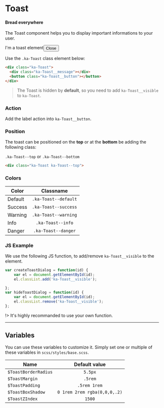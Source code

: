 # Toast
#### Bread everywhere

The Toast component helps you to display important informations to your user. 

<div class="demo-block">
  <div class="ka-Toast ka-Toast--success" style="position: relative; display: flex; width: 100%;">
    <div class="ka-Toast__message">I'm a toast element</div>
    <button class="ka-Toast__button">Close</button>
  </div>
</div>

Use the `.ka-Toast` class element below: 

```html
<div class="ka-Toast">
  <div class="ka-Toast__message"></div>
  <button class="ka-Toast__button"></button>
</div>
```

>The Toast is hidden by **default**, so you need to add `ka-Toast__visible` to `ka-Toast`.


### Action
Add the label action into `ka-Toast__button`.

### Position
The toast can be positioned on the **top** or at the **bottom** be adding the following class:

 `.ka-Toast--top` or `.ka-Toast--bottom`
```html
<div class="ka-Toast ka-Toast--top">
```

### Colors
| Color  | Classname |
| ------- |:-----------:|
|  Default  |`.ka-Toast--default`|
|  Success  |`.ka-Toast--success`|
|  Warning  |`.ka-Toast--warning`|
|  Info  |`.ka-Toast--info`| 
|  Danger |`.ka-Toast--danger`|


### JS Example
We use the following JS function, to add/remove `ka-Toast__visible` to the element.

```js
var createToastDialog = function(id) {
    var el = document.getElementById(id);
    el.classList.add('ka-Toast__visible');

};
var hideToastDialog = function(id) {
    var el = document.getElementById(id);
    el.classList.remove('ka-Toast__visible');
};
```
!> It's highly recommanded to use your own function.

***
Variables
------
You can use these variables to customize it. Simply set one or multiple of these variables in `scss/styles/base.scss`.

| Name  | Default value |
| ------- |:-----------:|
|`$ToastBorderRadius`| `5.5px` |
|`$ToastMargin`| `.5rem` |
|`$ToastPadding`| `.5rem 1rem` |
|`$ToastBoxShadow`|  `0 1rem 2rem rgba(0,0,0,.2)` |
|`$ToastZIndex`| `1500` |